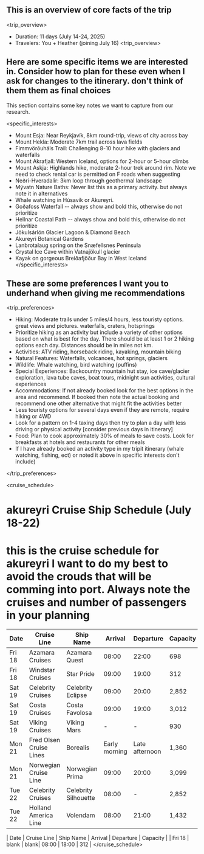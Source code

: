 ## This is an overview of core facts of the trip

<trip_overview>
- Duration: 11 days (July 14-24, 2025)
- Travelers: You + Heather (joining July 16)
<trip_overview>


## Here are some specific items we are interested in. Consider how to plan for these even when I ask for changes to the itinerary. don't think of them them as final choices
This section contains some key notes we want to capture from our research. 

<specific_interests>
- Mount Esja: Near Reykjavík, 8km round-trip, views of city across bay
- Mount Hekla: Moderate 7km trail across lava fields
- Fimmvörðuháls Trail: Challenging 8-10 hour hike with glaciers and waterfalls
- Mount Akrafjall: Western Iceland, options for 2-hour or 5-hour climbs
- Mount Askja: Highlands hike, moderate 2-hour trek around rim. Note we need to check rental car is permitted on F roads when suggesting
- Neðri-Hveradalir: 3km loop through geothermal landscape
- Mývatn Nature Baths: Never list this as a primary activity. but always note it in alternatives
- Whale watching in Húsavík or Akureyri. 
- Goðafoss Waterfall -- always show and bold this, otherwise do not prioritize
- Hellnar Coastal Path -- always show and bold this, otherwise do not prioritize
- Jökulsárlón Glacier Lagoon & Diamond Beach 
- Akureyri Botanical Gardens
- Lanbrotalaug spring on the Snæfellsnes Peninsula
-  Crystal Ice Cave within Vatnajökull glacier
- Kayak on gorgeous Breiðafjöður Bay in West Iceland
</specific_interests>


## These are some preferences I want you to underhand when giving me recommendations

<trip_preferences>
- Hiking: Moderate trails under 5 miles/4 hours, less touristy options. great views and pictures. waterfalls, craters, hotsprings
- Prioritize hiking as an activity but include a variety of other options based on what is best for the day. There should be at least 1 or 2 hiking options each day. Distances should be in miles not km. 
- Activities: ATV riding, horseback riding, kayaking, mountain biking
- Natural Features: Waterfalls, volcanoes, hot springs, glaciers
- Wildlife: Whale watching, bird watching (puffins)
- Special Experiences: Backcountry mountain hut stay, ice cave/glacier exploration, lava tube caves, boat tours, midnight sun activities, cultural experiences
- Accommodations: If not already booked look for the best options in the area and recommend. If booked then note the actual booking and recommend one other alternative that might fit the activities better
- Less touristy options for several days even if they are remote, require hiking or 4WD
- Look for a pattern on 1-4 taxing days then try to plan a day with less driving or physical activity [consider previous days in itinerary]
- Food: Plan to cook approximately 30% of meals to save costs. Look for breakfasts at hotels and restaurants for other meals
- If I have already booked an activity type in my tripit itinerary (whale watching, fishing, ect) or noted it above in specific interests don't include) 

</trip_preferences>

<cruise_schedule>
# akureyri Cruise Ship Schedule (July 18-22)

# this is the cruise schedule for akureyri I want to do my best to avoid the crouds that will be comming into port.  Always note the cruises and number of passengers in your planning 

| Date | Cruise Line | Ship Name | Arrival | Departure | Capacity |
|------|-------------|-----------|---------|-----------|----------|
| Fri 18 | Azamara Cruises | Azamara Quest | 08:00 | 22:00 | 698 |
| Fri 18 | Windstar Cruises | Star Pride | 09:00 | 19:00 | 312 |
| Sat 19 | Celebrity Cruises | Celebrity Eclipse | 09:00 | 20:00 | 2,852 |
| Sat 19 | Costa Cruises | Costa Favolosa | 09:00 | 19:00 | 3,012 |
| Sat 19 | Viking Cruises | Viking Mars | - | - | 930 |
| Mon 21 | Fred Olsen Cruise Lines | Borealis | Early morning | Late afternoon | 1,360 |
| Mon 21 | Norwegian Cruise Line | Norwegian Prima | 09:00 | 20:00 | 3,099 |
| Tue 22 | Celebrity Cruises | Celebrity Silhouette | 08:00 | - | 2,852 |
| Tue 22 | Holland America Line | Volendam | 08:00 | 21:00 | 1,432 |


| Date | Cruise Line | Ship Name | Arrival | Departure | Capacity |
| Fri 18 | blank | blank| 08:00 | 18:00 | 312 |
</cruise_schedule>
